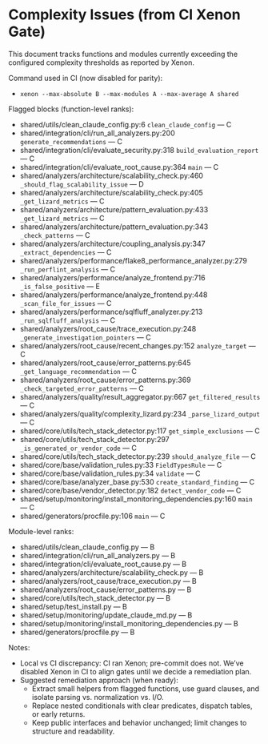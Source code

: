 # Complexity Issues (from CI Xenon Gate)

This document tracks functions and modules currently exceeding the configured complexity thresholds as reported by Xenon.

Command used in CI (now disabled for parity):

- `xenon --max-absolute B --max-modules A --max-average A shared`

Flagged blocks (function-level ranks):

- shared/utils/clean_claude_config.py:6 `clean_claude_config` — C
- shared/integration/cli/run_all_analyzers.py:200 `generate_recommendations` — C
- shared/integration/cli/evaluate_security.py:318 `build_evaluation_report` — C
- shared/integration/cli/evaluate_root_cause.py:364 `main` — C
- shared/analyzers/architecture/scalability_check.py:460 `_should_flag_scalability_issue` — D
- shared/analyzers/architecture/scalability_check.py:405 `_get_lizard_metrics` — C
- shared/analyzers/architecture/pattern_evaluation.py:433 `_get_lizard_metrics` — C
- shared/analyzers/architecture/pattern_evaluation.py:343 `_check_patterns` — C
- shared/analyzers/architecture/coupling_analysis.py:347 `_extract_dependencies` — C
- shared/analyzers/performance/flake8_performance_analyzer.py:279 `_run_perflint_analysis` — C
- shared/analyzers/performance/analyze_frontend.py:716 `_is_false_positive` — E
- shared/analyzers/performance/analyze_frontend.py:448 `_scan_file_for_issues` — C
- shared/analyzers/performance/sqlfluff_analyzer.py:213 `_run_sqlfluff_analysis` — C
- shared/analyzers/root_cause/trace_execution.py:248 `_generate_investigation_pointers` — C
- shared/analyzers/root_cause/recent_changes.py:152 `analyze_target` — C
- shared/analyzers/root_cause/error_patterns.py:645 `_get_language_recommendation` — C
- shared/analyzers/root_cause/error_patterns.py:369 `_check_targeted_error_patterns` — C
- shared/analyzers/quality/result_aggregator.py:667 `get_filtered_results` — C
- shared/analyzers/quality/complexity_lizard.py:234 `_parse_lizard_output` — C
- shared/core/utils/tech_stack_detector.py:117 `get_simple_exclusions` — C
- shared/core/utils/tech_stack_detector.py:297 `_is_generated_or_vendor_code` — C
- shared/core/utils/tech_stack_detector.py:239 `should_analyze_file` — C
- shared/core/base/validation_rules.py:33 `FieldTypesRule` — C
- shared/core/base/validation_rules.py:34 `validate` — C
- shared/core/base/analyzer_base.py:530 `create_standard_finding` — C
- shared/core/base/vendor_detector.py:182 `detect_vendor_code` — C
- shared/setup/monitoring/install_monitoring_dependencies.py:160 `main` — C
- shared/generators/procfile.py:106 `main` — C

Module-level ranks:

- shared/utils/clean_claude_config.py — B
- shared/integration/cli/run_all_analyzers.py — B
- shared/integration/cli/evaluate_root_cause.py — B
- shared/analyzers/architecture/scalability_check.py — B
- shared/analyzers/root_cause/trace_execution.py — B
- shared/analyzers/root_cause/error_patterns.py — B
- shared/core/utils/tech_stack_detector.py — B
- shared/setup/test_install.py — B
- shared/setup/monitoring/update_claude_md.py — B
- shared/setup/monitoring/install_monitoring_dependencies.py — B
- shared/generators/procfile.py — B

Notes:

- Local vs CI discrepancy: CI ran Xenon; pre-commit does not. We’ve disabled Xenon in CI to align gates until we decide a remediation plan.
- Suggested remediation approach (when ready):
  - Extract small helpers from flagged functions, use guard clauses, and isolate parsing vs. normalization vs. I/O.
  - Replace nested conditionals with clear predicates, dispatch tables, or early returns.
  - Keep public interfaces and behavior unchanged; limit changes to structure and readability.
